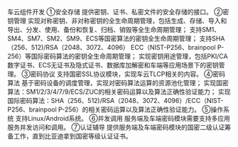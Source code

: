 车云组件开发
①安全存储
提供密钥、证书、私密文件的安全存储的接口。
②密钥管理
实现对称密钥、非对称密钥的全生命周期管理，包括生成、存储、导入和导出、分发、使用、备份和恢复、归档、销毁等全生命周期管理；
支持SM1、SM4、SM7、SM2、SM9、ECS等国密算法的密钥全生命周期管理；
支持SHA（256、512)/RSA（2048、3072、4096）
ECC（NIST-P256、brainpool P-256）等国际密码算法的密钥全生命周期管理；
实现密钥用途管理，包括PKI/CA数字证书、ECS无证书及隐式证书、数据库加解密和车端等应用场景下的密钥管理。
③密码协议
支持国密SSL协议模块，实现车云TLCP相关的内容。
④密码算法
基于密码设备的调度管理，实现对密码算法运算的资源池化管理；
实现国密算法：SM1/2/3/4/7/9/ECS/ZUC的相关密码运算以及算法正确性验证能力；
实现国际密码算法：SHA（256、512)/RSA（2048、3072、4096）/ECC（NIST-P256、brainpool P-256）的相关密码运算以及算法正确性验证能力。
⑤操作系统
支持Linux/Android系统。
⑥并发调用
服务端及车端密码模块需要支持多应用服务并发访问和调用。
⑦认证辅导
提供服务端及车端密码模块的国密二级认证筹备工作，直到比亚迪拿到国密等级认证证书。